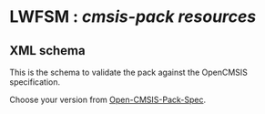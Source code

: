 # __LWFSM : *cmsis-pack resources*__

## XML schema

This is the schema to validate the pack against the OpenCMSIS specification.

Choose your version from [Open-CMSIS-Pack-Spec](https://github.com/Open-CMSIS-Pack/Open-CMSIS-Pack-Spec/tree/main/schema).
